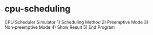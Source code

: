 # cpu-scheduling
CPU Scheduler Simulator 1) Scheduling Method 2) Preemptive Mode 3) Non-preemptive Mode 4) Show Result 5) End Program
